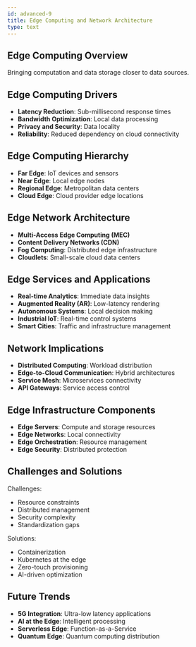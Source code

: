 ```yaml
---
id: advanced-9
title: Edge Computing and Network Architecture
type: text
---
```



## Edge Computing Overview

Bringing computation and data storage closer to data sources.

## Edge Computing Drivers

- **Latency Reduction**: Sub-millisecond response times
- **Bandwidth Optimization**: Local data processing
- **Privacy and Security**: Data locality
- **Reliability**: Reduced dependency on cloud connectivity

## Edge Computing Hierarchy

- **Far Edge**: IoT devices and sensors
- **Near Edge**: Local edge nodes
- **Regional Edge**: Metropolitan data centers
- **Cloud Edge**: Cloud provider edge locations

## Edge Network Architecture

- **Multi-Access Edge Computing (MEC)**
- **Content Delivery Networks (CDN)**
- **Fog Computing**: Distributed edge infrastructure
- **Cloudlets**: Small-scale cloud data centers

## Edge Services and Applications

- **Real-time Analytics**: Immediate data insights
- **Augmented Reality (AR)**: Low-latency rendering
- **Autonomous Systems**: Local decision making
- **Industrial IoT**: Real-time control systems
- **Smart Cities**: Traffic and infrastructure management

## Network Implications

- **Distributed Computing**: Workload distribution
- **Edge-to-Cloud Communication**: Hybrid architectures
- **Service Mesh**: Microservices connectivity
- **API Gateways**: Service access control

## Edge Infrastructure Components

- **Edge Servers**: Compute and storage resources
- **Edge Networks**: Local connectivity
- **Edge Orchestration**: Resource management
- **Edge Security**: Distributed protection

## Challenges and Solutions

Challenges:
- Resource constraints
- Distributed management
- Security complexity
- Standardization gaps

Solutions:
- Containerization
- Kubernetes at the edge
- Zero-touch provisioning
- AI-driven optimization

## Future Trends

- **5G Integration**: Ultra-low latency applications
- **AI at the Edge**: Intelligent processing
- **Serverless Edge**: Function-as-a-Service
- **Quantum Edge**: Quantum computing distribution
